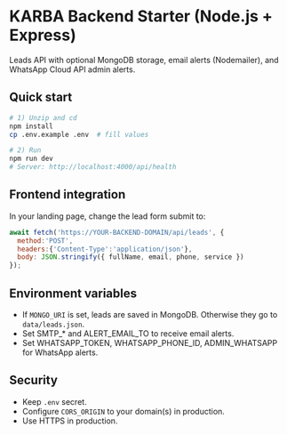 # KARBA Backend Starter (Node.js + Express)

Leads API with optional MongoDB storage, email alerts (Nodemailer), and WhatsApp Cloud API admin alerts.

## Quick start
```bash
# 1) Unzip and cd
npm install
cp .env.example .env  # fill values

# 2) Run
npm run dev
# Server: http://localhost:4000/api/health
```

## Frontend integration
In your landing page, change the lead form submit to:
```js
await fetch('https://YOUR-BACKEND-DOMAIN/api/leads', {
  method:'POST',
  headers:{'Content-Type':'application/json'},
  body: JSON.stringify({ fullName, email, phone, service })
});
```

## Environment variables
- If `MONGO_URI` is set, leads are saved in MongoDB. Otherwise they go to `data/leads.json`.
- Set SMTP_* and ALERT_EMAIL_TO to receive email alerts.
- Set WHATSAPP_TOKEN, WHATSAPP_PHONE_ID, ADMIN_WHATSAPP for WhatsApp alerts.

## Security
- Keep `.env` secret.
- Configure `CORS_ORIGIN` to your domain(s) in production.
- Use HTTPS in production.
